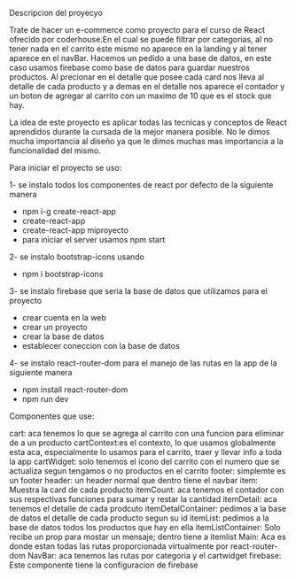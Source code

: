 Descripcion del proyecyo

Trate de hacer un e-commerce como proyecto para el curso de React ofrecido por coderhouse.En el cual se puede filtrar por categorias, al no tener nada en el carrito este mismo no aparece en la landing y al tener aparece en el navBar.
Hacemos un pedido a una base de datos, en este caso usamos firebase como base de datos para guardar nuestros productos.
Al precionar en el detalle que posee cada card nos lleva al detalle de cada producto y a demas en el detalle nos aparece el contador y un boton de agregar al carrito con un maximo de 10 que es el stock que hay. 

La idea de este proyecto es aplicar todas las tecnicas y conceptos de React aprendidos durante la cursada de la mejor manera posible. No le dimos mucha importancia al diseño ya que le dimos muchas mas importancia a la funcionalidad del mismo.

Para iniciar el proyecto se uso:

1- se instalo todos los componentes de react por defecto de la siguiente manera
- npm i-g create-react-app
- create-react-app
- create-react-app miproyecto
- para iniciar el server usamos npm start

2- se instalo bootstrap-icons usando 
- npm i bootstrap-icons

3- se instalo firebase que seria la base de datos que utilizamos para el proyecto

- crear cuenta en la web
- crear un proyecto 
- crear la base de datos
- establecer coneccion con la base de datos

4- se instalo react-router-dom para el manejo de las rutas en la app de la siguiente manera
- npm install react-router-dom
- npm run dev

Componentes que use:

cart: aca tenemos lo que se agrega al carrito con una funcion para eliminar de a un producto
cartContext:es el contexto, lo que usamos globalmente esta aca, especialmente lo usamos para el carrito, traer y llevar info a toda la app
cartWidget: solo tenemos el icono del carrito con el numero que se actualiza segun tengamos o no productos en el carrito
footer: simplemte es un footer
header: un header normal que dentro tiene el navbar
item: Muestra la card de cada producto 
itemCount: aca tenemos el contador con sus respectivas funciones para sumar y restar la cantidad
itemDetail: aca tenemos el detalle de cada prodcuto
itemDetalContainer: pedimos a la base de datos el detalle de cada producto segun su id
itemList:  pedimos a la base de datos todos los productos que hay en ella
itemListContainer: Solo recibe un prop para mostar un mensaje; dentro tiene a itemlist
Main: Aca es donde estan todas las rutas proporcionada virtualmente por react-router-dom
NavBar: aca tenemos las rutas por categoria y el cartwidget
firebase: Este componente tiene la configuracion de firebase

